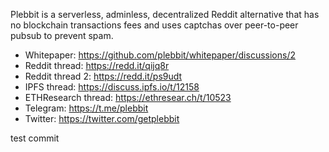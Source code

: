 Plebbit is a serverless, adminless, decentralized Reddit alternative that has no blockchain transactions fees and uses captchas over peer-to-peer pubsub to prevent spam.

- Whitepaper: https://github.com/plebbit/whitepaper/discussions/2
- Reddit thread: https://redd.it/qijq8r
- Reddit thread 2: https://redd.it/ps9udt
- IPFS thread: https://discuss.ipfs.io/t/12158
- ETHResearch thread: https://ethresear.ch/t/10523
- Telegram: https://t.me/plebbit
- Twitter: https://twitter.com/getplebbit

test commit
